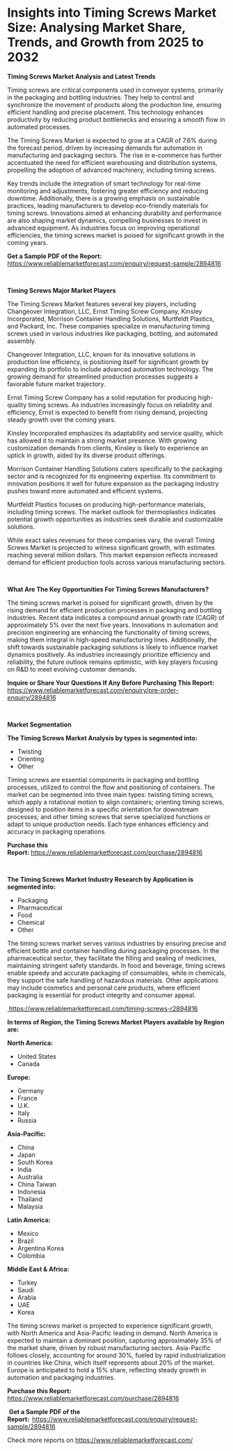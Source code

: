<p><h1>Insights into Timing Screws Market Size: Analysing Market Share, Trends, and Growth from 2025 to 2032</h1></p><p><strong>Timing Screws Market Analysis and Latest Trends</strong></p>
<p><p>Timing screws are critical components used in conveyor systems, primarily in the packaging and bottling industries. They help to control and synchronize the movement of products along the production line, ensuring efficient handling and precise placement. This technology enhances productivity by reducing product bottlenecks and ensuring a smooth flow in automated processes.</p><p>The Timing Screws Market is expected to grow at a CAGR of 7.6% during the forecast period, driven by increasing demands for automation in manufacturing and packaging sectors. The rise in e-commerce has further accentuated the need for efficient warehousing and distribution systems, propelling the adoption of advanced machinery, including timing screws. </p><p>Key trends include the integration of smart technology for real-time monitoring and adjustments, fostering greater efficiency and reducing downtime. Additionally, there is a growing emphasis on sustainable practices, leading manufacturers to develop eco-friendly materials for timing screws. Innovations aimed at enhancing durability and performance are also shaping market dynamics, compelling businesses to invest in advanced equipment. As industries focus on improving operational efficiencies, the timing screws market is poised for significant growth in the coming years.</p></p>
<p><strong>Get a Sample PDF of the Report:&nbsp;</strong> <a href="https://www.reliablemarketforecast.com/enquiry/request-sample/2894816?utm_campaign=3046&utm_medium=2&utm_source=Github&utm_content=ia&utm_term=15032025&utm_id=timing-screws">https://www.reliablemarketforecast.com/enquiry/request-sample/2894816</a></p>
<p>&nbsp;</p>
<p><strong>Timing Screws Major Market Players</strong></p>
<p><p>The Timing Screws Market features several key players, including Changeover Integration, LLC, Ernst Timing Screw Company, Kinsley Incorporated, Morrison Container Handling Solutions, Murtfeldt Plastics, and Packard, Inc. These companies specialize in manufacturing timing screws used in various industries like packaging, bottling, and automated assembly.</p><p>Changeover Integration, LLC, known for its innovative solutions in production line efficiency, is positioning itself for significant growth by expanding its portfolio to include advanced automation technology. The growing demand for streamlined production processes suggests a favorable future market trajectory.</p><p>Ernst Timing Screw Company has a solid reputation for producing high-quality timing screws. As industries increasingly focus on reliability and efficiency, Ernst is expected to benefit from rising demand, projecting steady growth over the coming years. </p><p>Kinsley Incorporated emphasizes its adaptability and service quality, which has allowed it to maintain a strong market presence. With growing customization demands from clients, Kinsley is likely to experience an uptick in growth, aided by its diverse product offerings.</p><p>Morrison Container Handling Solutions caters specifically to the packaging sector and is recognized for its engineering expertise. Its commitment to innovation positions it well for future expansion as the packaging industry pushes toward more automated and efficient systems.</p><p>Murtfeldt Plastics focuses on producing high-performance materials, including timing screws. The market outlook for thermoplastics indicates potential growth opportunities as industries seek durable and customizable solutions.</p><p>While exact sales revenues for these companies vary, the overall Timing Screws Market is projected to witness significant growth, with estimates reaching several million dollars. This market expansion reflects increased demand for efficient production tools across various manufacturing sectors.</p></p>
<p>&nbsp;</p>
<p><strong>What Are The Key Opportunities For Timing Screws Manufacturers?</strong></p>
<p><p>The timing screws market is poised for significant growth, driven by the rising demand for efficient production processes in packaging and bottling industries. Recent data indicates a compound annual growth rate (CAGR) of approximately 5% over the next five years. Innovations in automation and precision engineering are enhancing the functionality of timing screws, making them integral in high-speed manufacturing lines. Additionally, the shift towards sustainable packaging solutions is likely to influence market dynamics positively. As industries increasingly prioritize efficiency and reliability, the future outlook remains optimistic, with key players focusing on R&D to meet evolving customer demands.</p></p>
<p><strong>Inquire or Share Your Questions If Any Before Purchasing This Report:</strong> <a href="https://www.reliablemarketforecast.com/enquiry/pre-order-enquiry/2894816?utm_campaign=3046&utm_medium=2&utm_source=Github&utm_content=ia&utm_term=15032025&utm_id=timing-screws">https://www.reliablemarketforecast.com/enquiry/pre-order-enquiry/2894816</a></p>
<p>&nbsp;</p>
<p><strong>Market Segmentation</strong></p>
<p><strong>The Timing Screws Market Analysis by types is segmented into:</strong></p>
<p><ul><li>Twisting</li><li>Orienting</li><li>Other</li></ul></p>
<p><p>Timing screws are essential components in packaging and bottling processes, utilized to control the flow and positioning of containers. The market can be segmented into three main types: twisting timing screws, which apply a rotational motion to align containers; orienting timing screws, designed to position items in a specific orientation for downstream processes; and other timing screws that serve specialized functions or adapt to unique production needs. Each type enhances efficiency and accuracy in packaging operations.</p></p>
<p><strong>Purchase this Report:&nbsp;</strong><a href="https://www.reliablemarketforecast.com/purchase/2894816?utm_campaign=3046&utm_medium=2&utm_source=Github&utm_content=ia&utm_term=15032025&utm_id=timing-screws">https://www.reliablemarketforecast.com/purchase/2894816</a></p>
<p>&nbsp;</p>
<p><strong>The Timing Screws Market Industry Research by Application is segmented into:</strong></p>
<p><ul><li>Packaging</li><li>Pharmaceutical</li><li>Food</li><li>Chemical</li><li>Other</li></ul></p>
<p><p>The timing screws market serves various industries by ensuring precise and efficient bottle and container handling during packaging processes. In the pharmaceutical sector, they facilitate the filling and sealing of medicines, maintaining stringent safety standards. In food and beverage, timing screws enable speedy and accurate packaging of consumables, while in chemicals, they support the safe handling of hazardous materials. Other applications may include cosmetics and personal care products, where efficient packaging is essential for product integrity and consumer appeal.</p></p>
<p><a href="https://www.reliablemarketforecast.com/timing-screws-r2894816?utm_campaign=3046&utm_medium=2&utm_source=Github&utm_content=ia&utm_term=15032025&utm_id=timing-screws">&nbsp;https://www.reliablemarketforecast.com/timing-screws-r2894816</a></p>
<p><strong>In terms of Region, the Timing Screws Market Players available by Region are:</strong></p>
<p>
    <p> <strong> North America: </strong>
        <ul>
            <li>United States</li>
            <li>Canada</li>
        </ul>
        </p> 
    <p> <strong> Europe: </strong>
        <ul>
            <li>Germany</li>
            <li>France</li>
            <li>U.K.</li>
            <li>Italy</li>
            <li>Russia</li>
        </ul>
        </p> 
    <p> <strong> Asia-Pacific: </strong>
        <ul>
            <li>China</li>
            <li>Japan</li>
            <li>South Korea</li>
            <li>India</li>
            <li>Australia</li>
            <li>China Taiwan</li>
            <li>Indonesia</li>
            <li>Thailand</li>
            <li>Malaysia</li>
        </ul>
        </p> 
    <p> <strong> Latin America: </strong>
        <ul>
            <li>Mexico</li>
            <li>Brazil</li>
            <li>Argentina Korea</li>
            <li>Colombia</li>
        </ul>
        </p> 
    <p> <strong> Middle East & Africa: </strong>
        <ul>
            <li>Turkey</li>
            <li>Saudi</li>
            <li>Arabia</li>
            <li>UAE</li>
            <li>Korea</li>
        </ul>
    </p>
    </p>
<p><p>The timing screws market is projected to experience significant growth, with North America and Asia-Pacific leading in demand. North America is expected to maintain a dominant position, capturing approximately 35% of the market share, driven by robust manufacturing sectors. Asia-Pacific follows closely, accounting for around 30%, fueled by rapid industrialization in countries like China, which itself represents about 20% of the market. Europe is anticipated to hold a 15% share, reflecting steady growth in automation and packaging industries.</p></p>
<p><strong>Purchase this Report: </strong><a href="https://www.reliablemarketforecast.com/purchase/2894816?utm_campaign=3046&utm_medium=2&utm_source=Github&utm_content=ia&utm_term=15032025&utm_id=timing-screws">https://www.reliablemarketforecast.com/purchase/2894816</a></p>
<p>&nbsp;<strong>Get a Sample PDF of the Report:&nbsp;&nbsp;</strong><a href="https://www.reliablemarketforecast.com/enquiry/request-sample/2894816?utm_campaign=3046&utm_medium=2&utm_source=Github&utm_content=ia&utm_term=15032025&utm_id=timing-screws">https://www.reliablemarketforecast.com/enquiry/request-sample/2894816</a></p>
<p><strong></strong></p>
<p>Check more reports on <a href="https://www.reliablemarketforecast.com/?utm_campaign=3046&utm_medium=2&utm_source=Github&utm_content=ia&utm_term=15032025&utm_id=timing-screws">https://www.reliablemarketforecast.com/</a></p>